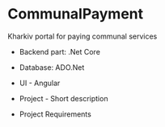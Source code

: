 # CommunalPayment
Kharkiv portal for paying communal services

- Backend part: .Net Core
- Database: ADO.Net
- UI - Angular

- Project - Short description
- Project Requirements
